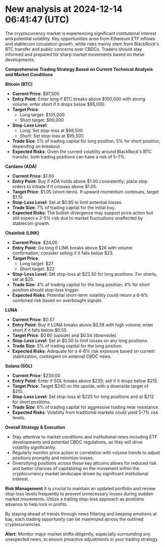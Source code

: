 # New analysis at 2024-12-14 06:41:47 (UTC)

The cryptocurrency market is experiencing significant institutional interest and potential volatility. Key opportunities arise from Ethereum ETF inflows and stablecoin circulation growth, while risks mainly stem from BlackRock's BTC transfer and public concerns over CBDCs.  Traders should stay informed and prepared for sharp market movements based on these developments.

**Comprehensive Trading Strategy Based on Current Technical Analysis and Market Conditions**

**Bitcoin (BTC)**  
- **Current Price**: $97,500  
- **Entry Point**: Enter long if BTC breaks above $100,000 with strong volume; enter short if it drops below $95,000.  
- **Target Price**:  
   - Long target: $105,000  
   - Short target: $90,000  
- **Stop-Loss Level**:  
   - Long: Set stop-loss at $98,500  
   - Short: Set stop-loss at $95,500  
- **Trade Size**: 5% of trading capital for long position; 5% for short position, depending on breakout.  
- **Expected Risks**: Given the current volatility around BlackRock's BTC transfer, both trading positions can have a risk of 5-7%. 

**Cardano (ADA)**  
- **Current Price**: $1.00  
- **Entry Point**: Buy if ADA holds above $1.00 consistently; place stop orders to initiate if it crosses above $1.05.  
- **Target Price**: $1.05 (short-term). If upward momentum continues, target $1.10.  
- **Stop-Loss Level**: Set at $0.95 to limit potential losses.  
- **Trade Size**: 7% of trading capital for the initial buy.  
- **Expected Risks**: The bullish divergence may support price action but still expect a 3-5% risk due to market fluctuations unaffected by stablecoin growth.

**Chainlink (LINK)**  
- **Current Price**: $24.00  
- **Entry Point**: Go long if LINK breaks above $26 with volume confirmation; consider selling if it falls below $23.  
- **Target Price**:  
   - Long target: $27  
   - Short target: $22  
- **Stop-Loss Level**: Set stop-loss at $23.50 for long positions. For shorts, set at $25.  
- **Trade Size**: 4% of trading capital for the long position; 4% for short position should stop-loss trigger.  
- **Expected Risks**: Potential short-term volatility could return a 6-8% combined risk based on overbought signals.

**LUNA**  
- **Current Price**: $0.57  
- **Entry Point**: Buy if LUNA breaks above $0.58 with high volume; enter short if it falls below $0.55.  
- **Target Price**: $0.60 (upside) and $0.54 (downside).  
- **Stop-Loss Level**: Set at $0.50 to limit losses on any long positions.  
- **Trade Size**: 5% of trading capital for the long position.  
- **Expected Risks**: Adequate for a 4-6% risk exposure based on current stabilization, contingent on external CBDC news.

**Solana (SOL)**  
- **Current Price**: $230.00  
- **Entry Point**: Enter if SOL breaks above $235; sell if it drops below $215.  
- **Target Price**: Target $240 on the upside, with a downside target of $210.  
- **Stop-Loss Level**: Set stop-loss at $225 for long positions and at $212 for short positions.  
- **Trade Size**: 6% of trading capital for aggressive trading near resistance.  
- **Expected Risks**: Volatility from traditional markets could yield 5-7% risk levels.

**Overall Strategy & Execution**
- Stay attentive to market conditions and institutional news including ETF developments and potential CBDC regulations, as they will drive volatility significantly.
- Regularly monitor price action in correlation with volume trends to adjust positions promptly and minimize losses.
- Diversifying positions across these key altcoins allows for reduced risk and better chances of capitalizing on the movement within the cryptocurrency market landscape driven by significant institutional interest. 

**Risk Management**
It is crucial to maintain an updated portfolio and review stop-loss levels frequently to prevent unnecessary losses during sudden market movements. Utilize a trailing stop-loss approach as positions advance to help lock in profits.

By staying ahead of trends through news filtering and keeping emotions at bay, each trading opportunity can be maximized across the outlined cryptocurrencies. 

**Alert**: Monitor major market shifts diligently, especially surrounding any unexpected news, to ensure proactive adjustments in your trading strategy.


